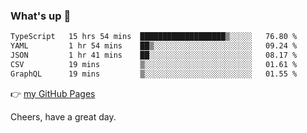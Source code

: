 ### What's up 👋

<!--START_SECTION:waka-->

```txt
TypeScript   15 hrs 54 mins  ███████████████████▒░░░░░   76.80 %
YAML         1 hr 54 mins    ██▒░░░░░░░░░░░░░░░░░░░░░░   09.24 %
JSON         1 hr 41 mins    ██░░░░░░░░░░░░░░░░░░░░░░░   08.17 %
CSV          19 mins         ▒░░░░░░░░░░░░░░░░░░░░░░░░   01.61 %
GraphQL      19 mins         ▒░░░░░░░░░░░░░░░░░░░░░░░░   01.55 %
```

<!--END_SECTION:waka-->

👉 [my GitHub Pages](https://ykzhukian.github.io)

Cheers, have a great day.

